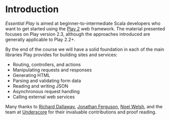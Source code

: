 # Introduction

*Essential Play* is aimed at beginner-to-intermediate Scala developers who want to get started using the [Play 2](link-play) web framework. The material presented focuses on Play version 2.3, although the approaches introduced are generally applicable to Play 2.2+.

By the end of the course we will have a solid foundation in each of the main libraries Play provides for building sites and services:

 - Routing, controllers, and actions
 - Manipulating requests and responses
 - Generating HTML
 - Parsing and validating form data
 - Reading and writing JSON
 - Asynchronous request handling
 - Calling external web services

<!--
As coursework we will build a simple chat application from the ground up. We will start with a very basic web site and end up building a complete service-oriented architecture with each concern separated out to a separate microservice.
-->

Many thanks to [Richard Dallaway](link-twitter-richard), [Jonathan Ferguson](link-twitter-jono), [Noel Welsh](link-twitter-noel), and the team at [Underscore](link-underscore) for their invaluable contributions and proof reading.
